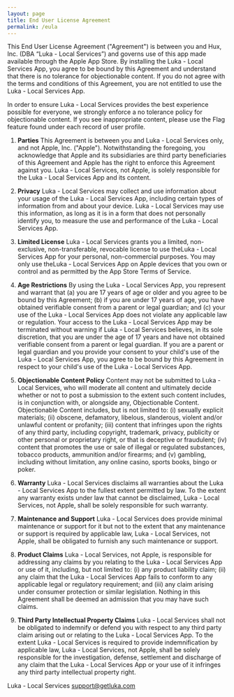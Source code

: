 ```yaml
---
layout: page
title: End User License Agreement
permalink: /eula
---
```


This End User License Agreement ("Agreement") is between you and Hux, Inc. (DBA “Luka - Local Services”) and governs use of this app made available through the Apple App Store. By installing the Luka - Local Services App, you agree to be bound by this Agreement and understand that there is no tolerance for objectionable content. If you do not agree with the terms and conditions of this Agreement, you are not entitled to use the Luka - Local Services App.

In order to ensure Luka - Local Services provides the best experience possible for everyone, we strongly enforce a no tolerance policy for objectionable content. If you see inappropriate content, please use the Flag feature found under each record of user profile.

1. **Parties**
This Agreement is between you and Luka - Local Services only, and not Apple, Inc. ("Apple"). Notwithstanding the foregoing, you acknowledge that Apple and its subsidiaries are third party beneficiaries of this Agreement and Apple has the right to enforce this Agreement against you. Luka - Local Services, not Apple, is solely responsible for the Luka - Local Services App and its content.

2. **Privacy**
Luka - Local Services may collect and use information about your usage of the Luka - Local Services App, including certain types of information from and about your device. Luka - Local Services may use this information, as long as it is in a form that does not personally identify you, to measure the use and performance of the Luka - Local Services App.

3. **Limited License**
Luka - Local Services grants you a limited, non-exclusive, non-transferable, revocable license to use theLuka - Local Services App for your personal, non-commercial purposes. You may only use theLuka - Local Services App on Apple devices that you own or control and as permitted by the App Store Terms of Service.

4. **Age Restrictions**
By using the Luka - Local Services App, you represent and warrant that (a) you are 17 years of age or older and you agree to be bound by this Agreement; (b) if you are under 17 years of age, you have obtained verifiable consent from a parent or legal guardian; and (c) your use of the Luka - Local Services App does not violate any applicable law or regulation. Your access to the Luka - Local Services App may be terminated without warning if Luka - Local Services believes, in its sole discretion, that you are under the age of 17 years and have not obtained verifiable consent from a parent or legal guardian. If you are a parent or legal guardian and you provide your consent to your child's use of the Luka - Local Services App, you agree to be bound by this Agreement in respect to your child's use of the Luka - Local Services App.

5. **Objectionable Content Policy**
Content may not be submitted to Luka - Local Services, who will moderate all content and ultimately decide whether or not to post a submission to the extent such content includes, is in conjunction with, or alongside any, Objectionable Content. Objectionable Content includes, but is not limited to: (i) sexually explicit materials; (ii) obscene, defamatory, libelous, slanderous, violent and/or unlawful content or profanity; (iii) content that infringes upon the rights of any third party, including copyright, trademark, privacy, publicity or other personal or proprietary right, or that is deceptive or fraudulent; (iv) content that promotes the use or sale of illegal or regulated substances, tobacco products, ammunition and/or firearms; and (v) gambling, including without limitation, any online casino, sports books, bingo or poker.

6. **Warranty**
Luka - Local Services disclaims all warranties about the Luka - Local Services App to the fullest extent permitted by law. To the extent any warranty exists under law that cannot be disclaimed, Luka - Local Services, not Apple, shall be solely responsible for such warranty.

7. **Maintenance and Support**
Luka - Local Services does provide minimal maintenance or support for it but not to the extent that any maintenance or support is required by applicable law, Luka - Local Services, not Apple, shall be obligated to furnish any such maintenance or support.

8. **Product Claims** Luka - Local Services, not Apple, is responsible for addressing any claims by you relating to the Luka - Local Services App or use of it, including, but not limited to: (i) any product liability claim; (ii) any claim that the Luka - Local Services App fails to conform to any applicable legal or regulatory requirement; and (iii) any claim arising under consumer protection or similar legislation. Nothing in this Agreement shall be deemed an admission that you may have such claims.

9. **Third Party Intellectual Property Claims**
Luka - Local Services shall not be obligated to indemnify or defend you with respect to any third party claim arising out or relating to the Luka - Local Services App. To the extent Luka - Local Services is required to provide indemnification by applicable law, Luka - Local Services, not Apple, shall be solely responsible for the investigation, defense, settlement and discharge of any claim that the Luka - Local Services App or your use of it infringes any third party intellectual property right.

Luka - Local Services
support@getluka.com